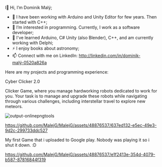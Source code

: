 l👋 Hi, I’m Dominik Malý;
- 💜 I have been working with Arduino and Unity Editor for few years. Then started with C++;
- 👀 I’m interested in programming. Currently, I work as a software developer;
- 🌱 I've learned Arduino, C# Unity (also Blender), C++, and am currently working with Delphi;
- ⚡ I enjoy books about astronomy;
- 📫 Connect with me on LinkedIn: http://linkedin.com/in/dominik-malý-0520a826a

Here are my projects and programming experience:



Cyber Clicker 2.0

 Clicker Game, where you manage hardworking robots dedicated to work for you. Your task is to manage and upgrade these robots while navigating through various challenges, including interstellar travel to explore new meteors.


![output-onlinepngtools](https://github.com/MalejG/MalejG/assets/48876537/65864810-7658-4db1-a0e1-d5f2066514a6)

https://github.com/MalejG/MalejG/assets/48876537/637ed132-e5ec-49e3-9d2c-299733ddc527


My first Game that i uploaded to Google play. Nobody was playing it so i shut it down. :D

https://github.com/MalejG/MalejG/assets/48876537/e1f2413e-354d-4079-b587-87816844f319




<!--
Solar System Creator - cinder a C++ mazani a pridavani vesmirnych objektu. navazovani
- 🔭 Beside my Unity project i will start some C++ fun projects; 
next!

- Actual: Cyber Clicker 2.0 ;
- Actual: Solar System Creator;



Astronomy Diary - jednoduchu lehky astronomicky denik. ktery ma zakladni kataloz rozdeleni vesmirnych objektu. vhodne na pozorovani..


//


OrbitCraft - solar system 

- Next: Data from space compare by algorythms. Play with Big O notation;

**MalejG/MalejG** is a ✨ _special_ ✨ repository because its `README.md` (this file) appears on your GitHub profile.


Here are some ideas to get you started:


👀 Passionate about game development and programming with a solid foundation in Unity C#, Arduino, and Blender.
🌱 Recently completed a basic C++ course and eager to explore more into OOP and advanced programming concepts.
💞️ Open to collaborations that push my boundaries and opportunities that fuel my growth in the tech industry.
📫 Connect with me on LinkedIn: [Insert].



  ;👀 I’m interested in programming and game development I work currently as an construction worker.
  ;🌱 I was started on Arduino board, C# Unity, now i started learning c++ and python.



Here are my projects and programming experience:


- 🔭 I’m currently working on ...
- 🌱 I’m currently learning ...
- 👯 I’m looking to collaborate on ...
- 🤔 I’m looking for help with ...
- 💬 Ask me about ...
- 📫 How to reach me: ...
- 😄 Pronouns: ...
- ⚡ Fun fact: ...

